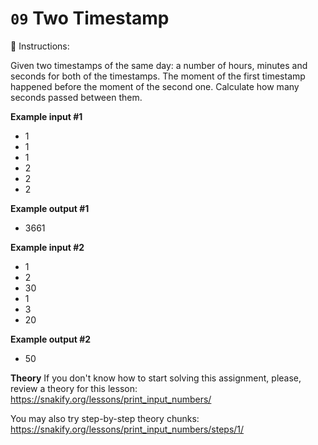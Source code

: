 # `09` Two Timestamp

📝 Instructions:

Given two timestamps of the same day: a number of hours, minutes and seconds for both of the timestamps. The moment of the first timestamp happened before the moment of the second one. Calculate how many seconds passed between them.


**Example input #1**
* 1
* 1
* 1
* 2
* 2
* 2

**Example output #1**
* 3661

**Example input #2**
* 1
* 2
* 30
* 1
* 3
* 20

**Example output #2**
* 50

**Theory**
If you don't know how to start solving this assignment, please, review a theory for this lesson:
https://snakify.org/lessons/print_input_numbers/

You may also try step-by-step theory chunks:
https://snakify.org/lessons/print_input_numbers/steps/1/
